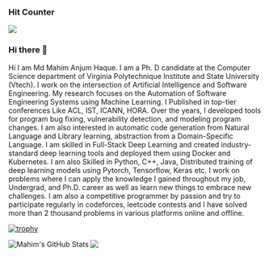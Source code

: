 
### Hit Counter

![](https://komarev.com/ghpvc/?username=mahimanzum&color=green)
### Hi there 👋
Hi I am Md Mahim Anjum Haque. I am a Ph. D candidate at the Computer Science department of Virginia Polytechnique Institute and State University (Vtech). I work on the intersection of Artificial Intelligence and Software Engineering. My research focuses on the Automation of Software Engineering Systems using Machine Learning. I Published in top-tier conferences Like ACL, IST, ICANN, HORA. Over the years, I developed tools for program bug fixing, vulnerability detection, and modeling program changes. I am also interested in automatic code generation from Natural Language and Library learning, abstraction from a Domain-Specific Language. I am skilled in Full-Stack Deep Learning and created industry-standard deep learning tools and deployed them using Docker and Kubernetes. I am also Skilled in Python, C++, Java, Distributed training of deep learning models using Pytorch, Tensorflow, Keras etc. I work on problems where I can apply the knowledge I gained throughout my job, Undergrad, and Ph.D. career as well as learn new things to embrace new challenges. I am also a competitive programmer by passion and try to participate regularly in codeforces, leetcode contests and I have solved more than 2 thousand problems in various platforms online and offline.
<!--
**mahimanzum/mahimanzum** is a ✨ _special_ ✨ repository because its `README.md` (this file) appears on your GitHub profile.

Here are some ideas to get you started:

- 🔭 I’m currently working on ...
- 🌱 I’m currently learning ...
- 👯 I’m looking to collaborate on ...
- 🤔 I’m looking for help with ...
- 💬 Ask me about ...
- 📫 How to reach me: ...
- 😄 Pronouns: ...
- ⚡ Fun fact: ...
-->

[![trophy](https://github-profile-trophy.vercel.app/?username=mahimanzum)](https://github.com/ryo-ma/github-profile-trophy)


<img align="left" alt="Mahim's GitHub Stats" src="https://github-readme-stats.vercel.app/api?username=mahimanzum&show_icons=true&hide_border=true" />

<img align="center" src="https://github-readme-streak-stats.herokuapp.com/?user=mahimanzum"/>


